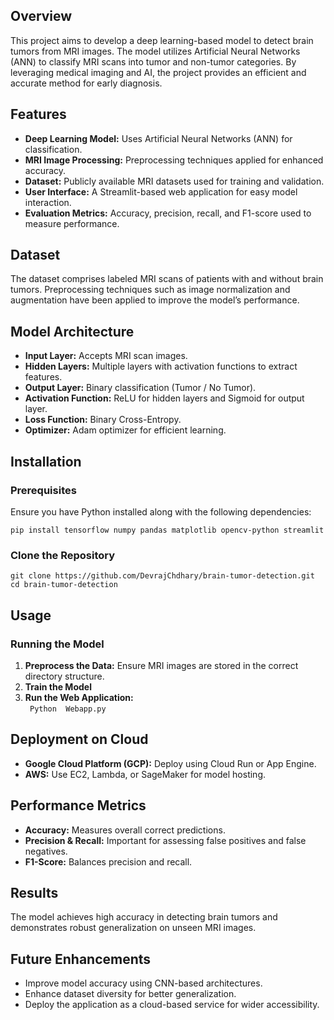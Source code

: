 <h2>Overview</h2>
<p>This project aims to develop a deep learning-based model to detect brain tumors from MRI images. The model utilizes Artificial Neural Networks (ANN) to classify MRI scans into tumor and non-tumor categories. By leveraging medical imaging and AI, the project provides an efficient and accurate method for early diagnosis.</p>

<h2>Features</h2>
<ul>
    <li><strong>Deep Learning Model:</strong> Uses Artificial Neural Networks (ANN) for classification.</li>
    <li><strong>MRI Image Processing:</strong> Preprocessing techniques applied for enhanced accuracy.</li>
    <li><strong>Dataset:</strong> Publicly available MRI datasets used for training and validation.</li>
    <li><strong>User Interface:</strong> A Streamlit-based web application for easy model interaction.</li>
    <li><strong>Evaluation Metrics:</strong> Accuracy, precision, recall, and F1-score used to measure performance.</li>
</ul>

<h2>Dataset</h2>
<p>The dataset comprises labeled MRI scans of patients with and without brain tumors. Preprocessing techniques such as image normalization and augmentation have been applied to improve the model’s performance.</p>

<h2>Model Architecture</h2>
<ul>
    <li><strong>Input Layer:</strong> Accepts MRI scan images.</li>
    <li><strong>Hidden Layers:</strong> Multiple layers with activation functions to extract features.</li>
    <li><strong>Output Layer:</strong> Binary classification (Tumor / No Tumor).</li>
    <li><strong>Activation Function:</strong> ReLU for hidden layers and Sigmoid for output layer.</li>
    <li><strong>Loss Function:</strong> Binary Cross-Entropy.</li>
    <li><strong>Optimizer:</strong> Adam optimizer for efficient learning.</li>
</ul>

<h2>Installation</h2>
<h3>Prerequisites</h3>
<p>Ensure you have Python installed along with the following dependencies:</p>
<code>pip install tensorflow numpy pandas matplotlib opencv-python streamlit</code>

<h3>Clone the Repository</h3>
<code>git clone https://github.com/DevrajChdhary/brain-tumor-detection.git<br>cd brain-tumor-detection</code>

<h2>Usage</h2>
<h3>Running the Model</h3>
<ol>
    <li><strong>Preprocess the Data:</strong> Ensure MRI images are stored in the correct directory structure.</li>
    <li><strong>Train the Model</strong>
    </li>
    <li><strong>Run the Web Application:</strong><br>
        <code> Python  Webapp.py</code>
    </li>
</ol>

<h2>Deployment on Cloud</h2>
<ul>
    <li><strong>Google Cloud Platform (GCP):</strong> Deploy using Cloud Run or App Engine.</li>
    <li><strong>AWS:</strong> Use EC2, Lambda, or SageMaker for model hosting.</li>
</ul>

<h2>Performance Metrics</h2>
<ul>
    <li><strong>Accuracy:</strong> Measures overall correct predictions.</li>
    <li><strong>Precision & Recall:</strong> Important for assessing false positives and false negatives.</li>
    <li><strong>F1-Score:</strong> Balances precision and recall.</li>
</ul>

<h2>Results</h2>
<p>The model achieves high accuracy in detecting brain tumors and demonstrates robust generalization on unseen MRI images.</p>

<h2>Future Enhancements</h2>
<ul>
    <li>Improve model accuracy using CNN-based architectures.</li>
    <li>Enhance dataset diversity for better generalization.</li>
    <li>Deploy the application as a cloud-based service for wider accessibility.</li>
</ul>
